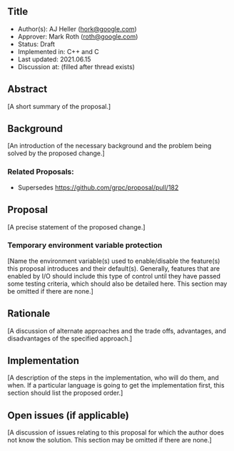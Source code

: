 Title
----
* Author(s): AJ Heller (hork@google.com)
* Approver: Mark Roth (roth@google.com)
* Status: Draft
* Implemented in: C++ and C
* Last updated: 2021.06.15
* Discussion at: <google group thread> (filled after thread exists)

## Abstract

[A short summary of the proposal.]

## Background

[An introduction of the necessary background and the problem being solved by the proposed change.]


### Related Proposals: 
* Supersedes https://github.com/grpc/proposal/pull/182

## Proposal

[A precise statement of the proposed change.]

### Temporary environment variable protection

[Name the environment variable(s) used to enable/disable the feature(s) this proposal introduces and their default(s).  Generally, features that are enabled by I/O should include this type of control until they have passed some testing criteria, which should also be detailed here.  This section may be omitted if there are none.]

## Rationale

[A discussion of alternate approaches and the trade offs, advantages, and disadvantages of the specified approach.]


## Implementation

[A description of the steps in the implementation, who will do them, and when.  If a particular language is going to get the implementation first, this section should list the proposed order.]

## Open issues (if applicable)

[A discussion of issues relating to this proposal for which the author does not know the solution. This section may be omitted if there are none.]

